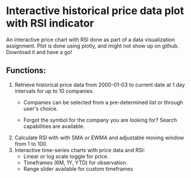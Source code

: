 # Interactive historical price data plot with RSI indicator
 
An interactive price chart with RSI done as part of a data visualization assignment.
Plot is done using plotly, and might not show up on github. Download it and have a go!


## Functions:
1. Retrieve historical price data from 2000-01-03 to current date at 1 day intervals for up to 10 companies.
   * Companies can be selected from a pre-determined list or through user's choice.

   * Forgot the symbol for the company you are looking for? Search capabilities are available.
2. Calculate RSI with with SMA or EWMA and adjustable moving window from 1 to 100.
3. Interactive time-series charts with price data and RSI:
   * Linear or log scale toggle for price.
   * Timeframes (6M, 1Y, YTD) for observation.
   * Range slider available for custom timeframes